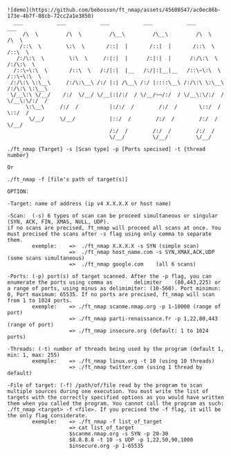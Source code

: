 	![demo](https://github.com/bebosson/ft_nmap/assets/45608547/ac0ec86b-173e-4b7f-88cb-72cc2a1e3850)
      ___           ___           ___           ___           ___           ___     
	     /\  \         /\  \         /\__\         /\__\         /\  \         /\  \    
	    /::\  \        \:\  \       /::|  |       /::|  |       /::\  \       /::\  \   
	   /:/\:\  \        \:\  \     /:|:|  |      /:|:|  |      /:/\:\  \     /:/\:\  \  
	  /::\~\:\  \       /::\  \   /:/|:|  |__   /:/|:|__|__   /::\~\:\  \   /::\~\:\  \ 
	 /:/\:\ \:\__\     /:/\:\__\ /:/ |:| /\__\ /:/ |::::\__\ /:/\:\ \:\__\ /:/\:\ \:\__\
	 \/__\:\ \/__/    /:/  \/__/ \/__|:|/:/  / \/__/~~/:/  / \/__\:\/:/  / \/__\:\/:/  /
	      \:\__\     /:/  /          |:/:/  /        /:/  /       \::/  /       \::/  / 
	       \/__/     \/__/           |::/  /        /:/  /        /:/  /         \/__/  
	                                 /:/  /        /:/  /        /:/  /                 
	                                 \/__/         \/__/         \/__/                  

	./ft_nmap {Target} -s [Scan type] -p [Ports specised] -t {thread number}
	
	Or
	
	./ft_nmap -f [file's path of target(s)]
	
	OPTION:

    -Target: name of address (ip v4 X.X.X.X or host name)

    -Scan:  (-s) 6 types of scan can be proceed simultaneous or singular (SYN, ACK, FIN, XMAS, NULL, UDP).
    if no scans are precised, ft_nmap will proceed all scans at once. You must precised the scans after -s flag using only comma to separate them.
            exemple:    =>  ./ft_nmap X.X.X.X -s SYN (simple scan)
                        =>  ./ft_nmap host_name.com -s SYN,XMAX,ACK,UDP (some scans simultaneous)
                        =>  ./ft_nmap google.com    (all 6 scans)

    -Ports: (-p) port(s) of target scanned. After the -p flag, you can enumerate the ports using comma as       delimiter    (80,443,225) or a range of ports, using minus as delimimiter: (10-560). Port minimun: 0, Port maximum: 65535. If no ports are precised, ft_nmap will scan from 1 to 1024 ports.
            exemple:    => ./ft_nmap scanme.nmap.org -p 1-10000 (range of port)
                        => ./ft_nmap parti-renaissance.fr -p 1,22,80,443 (range of port)
                        => ./ft_nmap insecure.org (default: 1 to 1024 ports)

    -Threads: (-t) number of threads being used by the program (default 1, min: 1, max: 255)
            exemple:    => ./ft_nmap linux.org -t 10 (using 10 threads)
                        => ./ft_nmap twitter.com (using 1 thread by default)

    -File of target: (-f) /path/of/file read by the program to scan multiple sources during one execution. You must write the list of targets with the correctly specified options as you would have written them when you called the program. You cannot call the program as such: ./ft_nmap <target> -f <file>. If you precised the -f flag, it will be the only flag considerate. 
            exemple:    => ./ft_nmap -f list_of_target
                        => cat list_of_target
                        $scanme.nmap.org -s SYN -p 20-30
                        $8.8.8.8 -t 10 -s UDP -p 1,22,50,90,1000
                        $insecure.org -p 1-65535 

